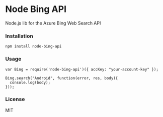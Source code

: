 # Node Bing API
Node.js lib for the Azure Bing Web Search API

### Installation
````
npm install node-bing-api
````

### Usage
````
var Bing = require('node-bing-api')({ accKey: "your-account-key" });

Bing.search("Android", function(error, res, body){
  console.log(body);
}));
````

### License
MIT
